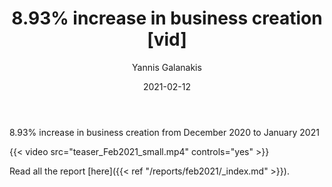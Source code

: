 ﻿---
title: 8.93% increase in business creation [vid]
date: 2021-02-12
author: 
 - Yannis Galanakis
---

8.93% increase in business creation from December 2020 to January 2021 
<!--more-->


{{< video src="teaser_Feb2021_small.mp4" controls="yes" >}}

Read all the report [here]({{< ref "/reports/feb2021/_index.md" >}}).
